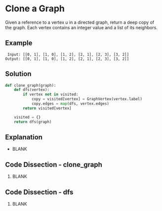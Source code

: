 # Clone a Graph
Given a reference to a vertex _u_ in a directed graph, return a deep copy of the graph. Each vertex contains an integer value and a list of its neighbors.

## Example
```
 Input: [[0, 1], [1, 0], [1, 2], [2, 1], [2, 3], [3, 2]]
Output: [[0, 1], [1, 0], [1, 2], [2, 1], [2, 3], [3, 2]]
```

## Solution
```python
def clone_graph(graph):
    def dfs(vertex):
        if vertex not in visited:
            copy = visited[vertex] = GraphVertex(vertex.label)
            copy.edges = map(dfs, vertex.edges)
        return visited[vertex]

    visited = {}
    return dfs(graph)
```

## Explanation
* BLANK

## Code Dissection - clone_graph
1. BLANK

## Code Dissection - dfs
1. BLANK
